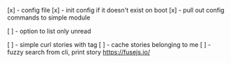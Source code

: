 [x] - config file
  [x] - init config if it doesn't exist on boot
  [x] - pull out config commands to simple module

[ ] - option to list only unread

[ ] - simple curl stories with tag
  [ ] - cache stories belonging to me
  [ ] - fuzzy search from cli, print story  https://fusejs.io/
